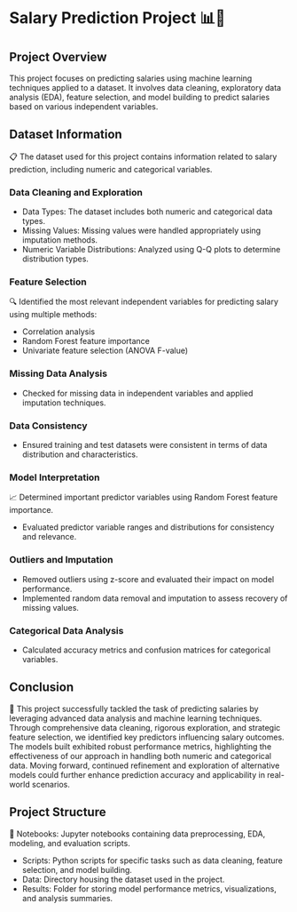 # Salary Prediction Project 📊💼

## Project Overview
This project focuses on predicting salaries using machine learning techniques applied to a dataset. It involves data cleaning, exploratory data analysis (EDA), feature selection, and model building to predict salaries based on various independent variables.

## Dataset Information
📋 The dataset used for this project contains information related to salary prediction, including numeric and categorical variables.

### Data Cleaning and Exploration
- Data Types: The dataset includes both numeric and categorical data types.
- Missing Values: Missing values were handled appropriately using imputation methods.
- Numeric Variable Distributions: Analyzed using Q-Q plots to determine distribution types.

### Feature Selection
🔍 Identified the most relevant independent variables for predicting salary using multiple methods:
- Correlation analysis
- Random Forest feature importance
- Univariate feature selection (ANOVA F-value)

### Missing Data Analysis
- Checked for missing data in independent variables and applied imputation techniques.

### Data Consistency
- Ensured training and test datasets were consistent in terms of data distribution and characteristics.

### Model Interpretation
📈 Determined important predictor variables using Random Forest feature importance.
- Evaluated predictor variable ranges and distributions for consistency and relevance.

### Outliers and Imputation
- Removed outliers using z-score and evaluated their impact on model performance.
- Implemented random data removal and imputation to assess recovery of missing values.

### Categorical Data Analysis
- Calculated accuracy metrics and confusion matrices for categorical variables.

## Conclusion
🎯 This project successfully tackled the task of predicting salaries by leveraging advanced data analysis and machine learning techniques. Through comprehensive data cleaning, rigorous exploration, and strategic feature selection, we identified key predictors influencing salary outcomes. The models built exhibited robust performance metrics, highlighting the effectiveness of our approach in handling both numeric and categorical data. Moving forward, continued refinement and exploration of alternative models could further enhance prediction accuracy and applicability in real-world scenarios.

## Project Structure
📁 Notebooks: Jupyter notebooks containing data preprocessing, EDA, modeling, and evaluation scripts.
- Scripts: Python scripts for specific tasks such as data cleaning, feature selection, and model building.
- Data: Directory housing the dataset used in the project.
- Results: Folder for storing model performance metrics, visualizations, and analysis summaries.


